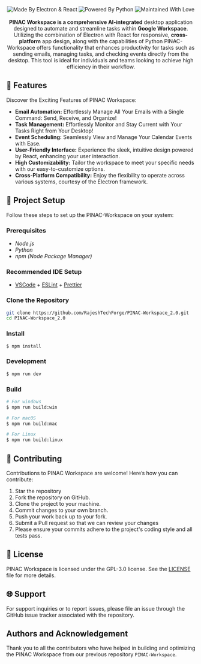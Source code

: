 <img src="" alt="">

<div align="center">

<img src="" alt="Made By Electron & React">
<img src="" alt="Powered By Python">
<img src="" alt="Maintained With Love">
<br>
<br>
<b>PINAC Workspace is a comprehensive AI-integrated</b> desktop application designed to automate and streamline tasks within <b>Google Workspace</b>. Utilizing the combination of Electron with React for responsive, <b>cross-platform</b> app design, along with the capabilities of Python PINAC-Workspace offers functionality that enhances productivity for tasks such as sending emails, managing tasks, and checking events directly from the desktop. This tool is ideal for individuals and teams looking to achieve high efficiency in their workflow.
</div>

## 🌟 Features
Discover the Exciting Features of PINAC Workspace:

- **Email Automation:** Effortlessly Manage All Your Emails with a Single Command: Send, Receive, and Organize!
- **Task Management:** Effortlessly Monitor and Stay Current with Your Tasks Right from Your Desktop!
- **Event Scheduling:** Seamlessly View and Manage Your Calendar Events with Ease.
- **User-Friendly Interface:** Experience the sleek, intuitive design powered by React, enhancing your user interaction.
- **High Customizability:** Tailor the workspace to meet your specific needs with our easy-to-customize options.
- **Cross-Platform Compatibility:** Enjoy the flexibility to operate across various systems, courtesy of the Electron framework.

##  🚀 Project Setup
Follow these steps to set up the PINAC-Workspace on your system:

### Prerequisites
- _Node.js_
- _Python_
- _npm (Node Package Manager)_

### Recommended IDE Setup
- [VSCode](https://code.visualstudio.com/) + [ESLint](https://marketplace.visualstudio.com/items?itemName=dbaeumer.vscode-eslint) + [Prettier](https://marketplace.visualstudio.com/items?itemName=esbenp.prettier-vscode)

### Clone the Repository
  ```bash
  git clone https://github.com/RajeshTechForge/PINAC-Workspace_2.0.git
  cd PINAC-Workspace_2.0
  ```

### Install
  ```bash
  $ npm install
  ```

### Development
  ```bash
  $ npm run dev
  ```

### Build
  ```bash
  # For windows
  $ npm run build:win

  # For macOS
  $ npm run build:mac

  # For Linux
  $ npm run build:linux
  ```

## 💁 Contributing
Contributions to PINAC Workspace are welcome! Here’s how you can contribute:

1. Star the repository
2. Fork the repository on GitHub.
3. Clone the project to your machine.
4. Commit changes to your own branch.
5. Push your work back up to your fork.
6. Submit a Pull request so that we can review your changes
7. Please ensure your commits adhere to the project's coding style and all tests pass.

## 📄 License
PINAC Workspace is licensed under the GPL-3.0 license. See the <a href="https://github.com/pinacai/pinac_workspace/blob/main/LICENSE">LICENSE</a> file for more details.

## 🌐 Support
For support inquiries or to report issues, please file an issue through the GitHub issue tracker associated with the repository.

## Authors and Acknowledgement
Thank you to all the contributors who have helped in building and optimizing the PINAC Workspace from our previous repository `PINAC-Workspace`.
